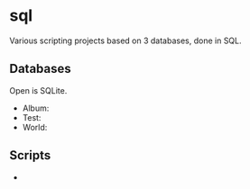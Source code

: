 # sql
Various scripting projects based on 3 databases, done in SQL.

## Databases
Open is SQLite. 
- Album:
- Test:
- World:

## Scripts
-
